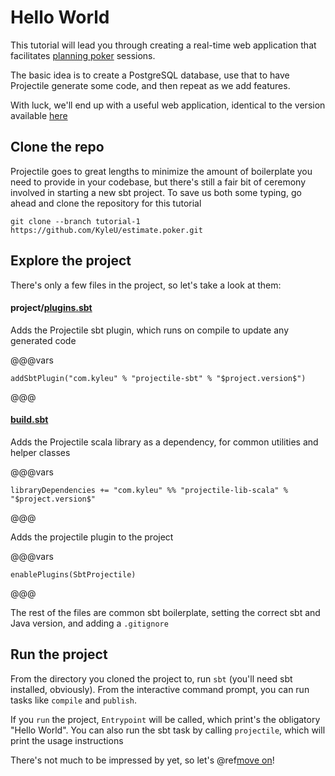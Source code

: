 # Hello World

This tutorial will lead you through creating a real-time web application that facilitates [planning poker](https://en.wikipedia.org/wiki/Planning_poker) sessions.

The basic idea is to create a PostgreSQL database, use that to have Projectile generate some code, and then repeat as we add features. 

With luck, we'll end up with a useful web application, identical to the version available [here](https://estimate.poker)

## Clone the repo

Projectile goes to great lengths to minimize the amount of boilerplate you need to provide in your codebase, but there's still a fair bit of ceremony involved in starting a new sbt project.
To save us both some typing, go ahead and clone the repository for this tutorial

```shell
git clone --branch tutorial-1 https://github.com/KyleU/estimate.poker.git
```

## Explore the project

There's only a few files in the project, so let's take a look at them:

#### project/[plugins.sbt](https://github.com/KyleU/estimate.poker/blob/master/project/plugins.sbt)

Adds the Projectile sbt plugin, which runs on compile to update any generated code

@@@vars
```
addSbtPlugin("com.kyleu" % "projectile-sbt" % "$project.version$")
```
@@@

#### [build.sbt](https://github.com/KyleU/estimate.poker/blob/master/build.sbt)

Adds the Projectile scala library as a dependency, for common utilities and helper classes

@@@vars
```
libraryDependencies += "com.kyleu" %% "projectile-lib-scala" % "$project.version$"
```
@@@

Adds the projectile plugin to the project

@@@vars
```
enablePlugins(SbtProjectile)
```
@@@

The rest of the files are common sbt boilerplate, setting the correct sbt and Java version, and adding a `.gitignore` 

## Run the project

From the directory you cloned the project to, run `sbt` (you'll need sbt installed, obviously). From the interactive command prompt, you can run tasks like `compile` and `publish`.

If you `run` the project, `Entrypoint` will be called, which print's the obligatory "Hello World". 
You can also run the sbt task by calling `projectile`, which will print the usage instructions

There's not much to be impressed by yet, so let's @ref[move on](02-database-setup.md)!
